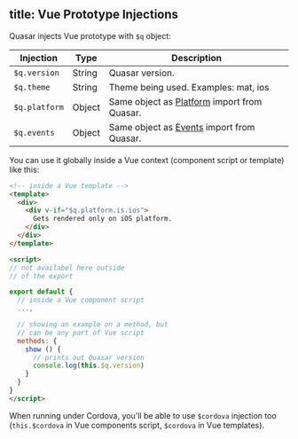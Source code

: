 title: Vue Prototype Injections
---
Quasar injects Vue prototype with `$q` object:

| Injection | Type | Description |
| --- | --- | --- |
| `$q.version` | String | Quasar version. |
| `$q.theme` | String | Theme being used. Examples: mat, ios |
| `$q.platform` | Object | Same object as [Platform](/components/platform-detection.html) import from Quasar. |
| `$q.events` | Object | Same object as [Events](/components/global-event-bus.html) import from Quasar. |

You can use it globally inside a Vue context (component script or template) like this:

```html
<!-- inside a Vue template -->
<template>
  <div>
    <div v-if="$q.platform.is.ios">
      Gets rendered only on iOS platform.
    </div>
  </div>
</template>

<script>
// not availabel here outside
// of the export

export default {
  // inside a Vue component script
  ...,

  // showing an example on a method, but
  // can be any part of Vue script
  methods: {
    show () {
      // prints out Quasar version
      console.log(this.$q.version)
    }
  }
}
</script>
```

When running under Cordova, you'll be able to use `$cordova` injection too (`this.$cordova` in Vue components script, `$cordova` in Vue templates).
